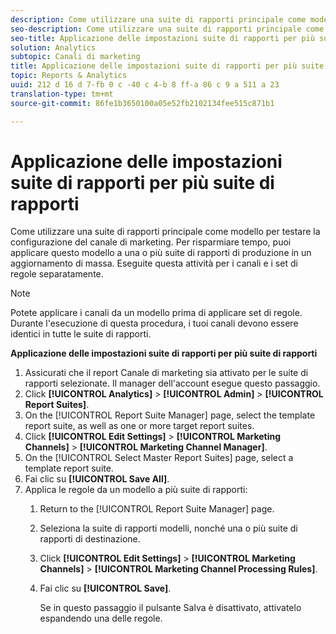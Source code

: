 ```yaml
---
description: Come utilizzare una suite di rapporti principale come modello per testare la configurazione del canale di marketing. Per risparmiare tempo, puoi applicare questo modello a una o più suite di rapporti di produzione in un aggiornamento di massa. Eseguite questa attività per i canali e i set di regole separatamente.
seo-description: Come utilizzare una suite di rapporti principale come modello per testare la configurazione del canale di marketing. Per risparmiare tempo, puoi applicare questo modello a una o più suite di rapporti di produzione in un aggiornamento di massa. Eseguite questa attività per i canali e i set di regole separatamente.
seo-title: Applicazione delle impostazioni suite di rapporti per più suite di rapporti
solution: Analytics
subtopic: Canali di marketing
title: Applicazione delle impostazioni suite di rapporti per più suite di rapporti
topic: Reports & Analytics
uuid: 212 d 16 d 7-fb 0 c -40 c 4-b 8 ff-a 86 c 9 a 511 a 23
translation-type: tm+mt
source-git-commit: 86fe1b3650100a05e52fb2102134fee515c871b1

---
```



# Applicazione delle impostazioni suite di rapporti per più suite di rapporti

Come utilizzare una suite di rapporti principale come modello per testare la configurazione del canale di marketing. Per risparmiare tempo, puoi applicare questo modello a una o più suite di rapporti di produzione in un aggiornamento di massa. Eseguite questa attività per i canali e i set di regole separatamente.

>[!NOTE]
>
>Potete applicare i canali da un modello prima di applicare set di regole. Durante l'esecuzione di questa procedura, i tuoi canali devono essere identici in tutte le suite di rapporti.

**Applicazione delle impostazioni suite di rapporti per più suite di rapporti**

1. Assicurati che il report Canale di marketing sia attivato per le suite di rapporti selezionate. Il manager dell'account esegue questo passaggio.
1. Click **[!UICONTROL Analytics]** &gt; **[!UICONTROL Admin]** &gt; **[!UICONTROL Report Suites]**.
1. On the [!UICONTROL Report Suite Manager] page, select the template report suite, as well as one or more target report suites.
1. Click **[!UICONTROL Edit Settings]** &gt; **[!UICONTROL Marketing Channels]** &gt; **[!UICONTROL Marketing Channel Manager]**.
1. On the [!UICONTROL Select Master Report Suites] page, select a template report suite.
1. Fai clic su **[!UICONTROL Save All]**.
1. Applica le regole da un modello a più suite di rapporti:
   1. Return to the [!UICONTROL Report Suite Manager] page.
   1. Seleziona la suite di rapporti modelli, nonché una o più suite di rapporti di destinazione.
   1. Click **[!UICONTROL Edit Settings]** &gt; **[!UICONTROL Marketing Channels]** &gt; **[!UICONTROL Marketing Channel Processing Rules]**.
   1. Fai clic su **[!UICONTROL Save]**.

      Se in questo passaggio il pulsante Salva è disattivato, attivatelo espandendo una delle regole.

